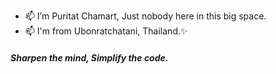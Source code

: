 - 📫 I’m Puritat Chamart, Just nobody here in this big space.
- 📫 I'm from Ubonratchatani, Thailand.✨

##### Sharpen the mind, Simplify the code. #####

<!---
introbond/introbond is a ✨ special ✨ repository because its `README.md` (this file) appears on your GitHub profile.
You can click the Preview link to take a look at your changes.
--->
